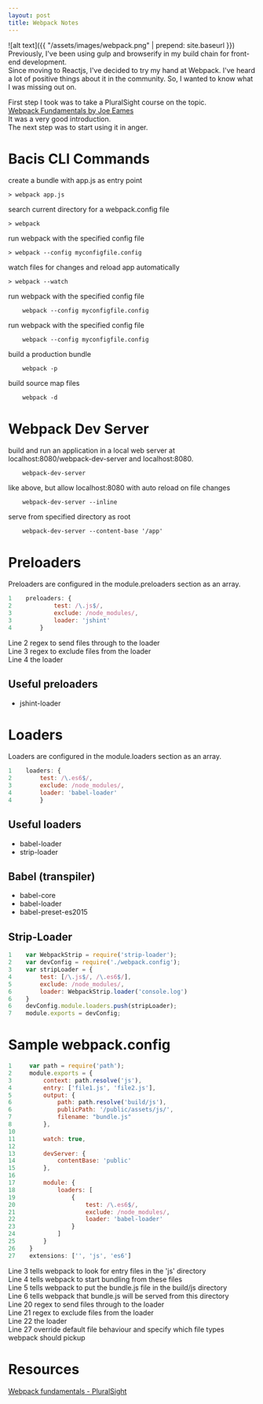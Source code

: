 ```yaml
---
layout: post
title: Webpack Notes
---
```

![alt text]({{ "/assets/images/webpack.png" | prepend: site.baseurl }})  
Previously, I've been using gulp and browserify in my build chain for front-end development.  
Since moving to Reactjs, I've decided to try my hand at Webpack. I've heard a lot of positive things about it in the community. So, I wanted to know what I was missing out on.  
<!--more-->

First step I took was to take a PluralSight course on the topic.  
[Webpack Fundamentals by Joe Eames](https://www.pluralsight.com/courses/webpack-fundamentals)  
It was a very good introduction.  
The next step was to start using it in anger.

# Bacis CLI Commands
create a bundle with app.js as entry point

``` shell
> webpack app.js  
```

search current directory for a webpack.config file

``` shell
> webpack
```

run webpack with the specified config file

``` shell
> webpack --config myconfigfile.config
```

watch files for changes and reload app automatically

``` shell
> webpack --watch
```

run webpack with the specified config file

``` shell
    webpack --config myconfigfile.config
```

run webpack with the specified config file

``` shell
    webpack --config myconfigfile.config
```

build a production bundle

``` shell
    webpack -p
```

build source map files

``` shell
    webpack -d
```

# Webpack Dev Server

build and run an application in a local web server at localhost:8080/webpack-dev-server and localhost:8080.

``` shell
    webpack-dev-server
```

like above, but allow localhost:8080 with auto reload on file changes

``` shell
    webpack-dev-server --inline
```

serve from specified directory as root

``` shell
    webpack-dev-server --content-base '/app'  
```


# Preloaders
Preloaders are configured in the module.preloaders section as an array.  

```javascript
1    preloaders: {
2            test: /\.js$/,  
3            exclude: /node_modules/,        
3            loader: 'jshint'  
4        }
```

Line 2 regex to send files through to the loader  
Line 3 regex to exclude files from the loader  
Line 4 the loader  

## Useful preloaders
  * jshint-loader

# Loaders
Loaders are configured in the module.loaders section as an array.  

```javascript
1    loaders: {
2        test: /\.es6$/,
3        exclude: /node_modules/, 
4        loader: 'babel-loader'
4        }
```

## Useful loaders
  * babel-loader
  * strip-loader

## Babel (transpiler)
  * babel-core
  * babel-loader
  * babel-preset-es2015

## Strip-Loader
```javascript
1    var WebpackStrip = require('strip-loader');
2    var devConfig = require('./webpack.config');
3    var stripLoader = {
4        test: [/\.js$/, /\.es6$/],
5        exclude: /node_modules/,
6        loader: WebpackStrip.loader('console.log')
6    }
6    devConfig.module.loaders.push(stripLoader);
7    module.exports = devConfig;
```

# Sample webpack.config

```javascript
1     var path = require('path');
2     module.exports = {
3         context: path.resolve('js'), 
4         entry: ['file1.js', 'file2.js'], 
5         output: {
6             path: path.resolve('build/js'), 
6             publicPath: '/public/assets/js/', 
7             filename: "bundle.js"
8         },
10
11        watch: true,
12
13        devServer: {
14            contentBase: 'public'
15        },
16
17        module: {
18            loaders: [
19                {
20                    test: /\.es6$/, 
21                    exclude: /node_modules/, 
22                    loader: 'babel-loader' 
23                }
24            ]
25        }
26    }
27    extensions: ['', 'js', 'es6'] 
```

Line 3 tells webpack to look for entry files in the 'js' directory  
Line 4 tells webpack to start bundling from these files  
Line 5 tells webpack to put the bundle.js file in the build/js directory  
Line 6 tells webpack that bundle.js will be served from this directory  
Line 20 regex to send files through to the loader  
Line 21 regex to exclude files from the loader  
Line 22 the loader  
Line 27 override default file behaviour and specify which file types webpack should pickup  

# Resources
[Webpack fundamentals - PluralSight](https://app.pluralsight.com/library/courses/webpack-fundamentals/table-of-contents)